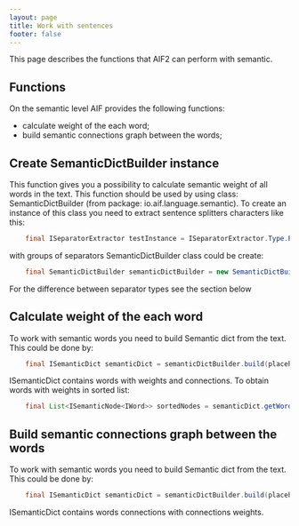 ```yaml
---
layout: page
title: Work with sentences
footer: false
---
```


This page describes the functions that AIF2 can perform with semantic.

## Functions

On the semantic level AIF provides the following functions:

* calculate weight of the each word;
* build semantic connections graph between the words;

## <a id="create-SemanticDictBuilder-instance">Create SemanticDictBuilder instance</a>

This function gives you a possibility to calculate semantic weight of all words in the text. 
This function should be used by using class: SemanticDictBuilder (from package: io.aif.language.semantic). To create an instance of this class you need to extract sentence splitters characters like this:

``` java
    final ISeparatorExtractor testInstance = ISeparatorExtractor.Type.PROBABILITY.getInstance();   final ISeparatorsGrouper separatorsGrouper = ISeparatorsGrouper.Type.PROBABILITY.getInstance();   final ISeparatorGroupsClassifier sentenceSeparatorGroupsClassificatory = ISeparatorGroupsClassifier.Type.PROBABILITY.getInstance();   final List<Character> separators = testInstance.extract(tokens).get();   final Map<ISeparatorGroupsClassifier.Group, Set<Character>> grouppedSeparators = sentenceSeparatorGroupsClassificatory.classify(tokens, separatorsGrouper.group(tokens, separators));
```
with groups of separators SemanticDictBuilder class could be create:

``` java
    final SemanticDictBuilder semanticDictBuilder = new SemanticDictBuilder(grouppedSeparators);
```

For the difference between separator types see the section below

## <a id="calculate-weight-of-the-each-word">Calculate weight of the each word</a>

To work with semantic words you need to build Semantic dict from the text. This could be done by:

``` java
    final ISemanticDict semanticDict = semanticDictBuilder.build(placeholders);
```

ISemanticDict contains words with weights and connections. To obtain words with weights in sorted list:

``` java
    final List<ISemanticNode<IWord>> sortedNodes = semanticDict.getWords().stream().sorted((w2, w1) -> ((Double) w1.weight()).compareTo(w2.weight())).collect(Collectors.toList());
```

## <a id="build-semantic-connections-graph-between-the-words">Build semantic connections graph between the words</a>

To work with semantic words you need to build Semantic dict from the text. This could be done by:

``` java
    final ISemanticDict semanticDict = semanticDictBuilder.build(placeholders);
```

ISemanticDict contains words connections with connections weights. 